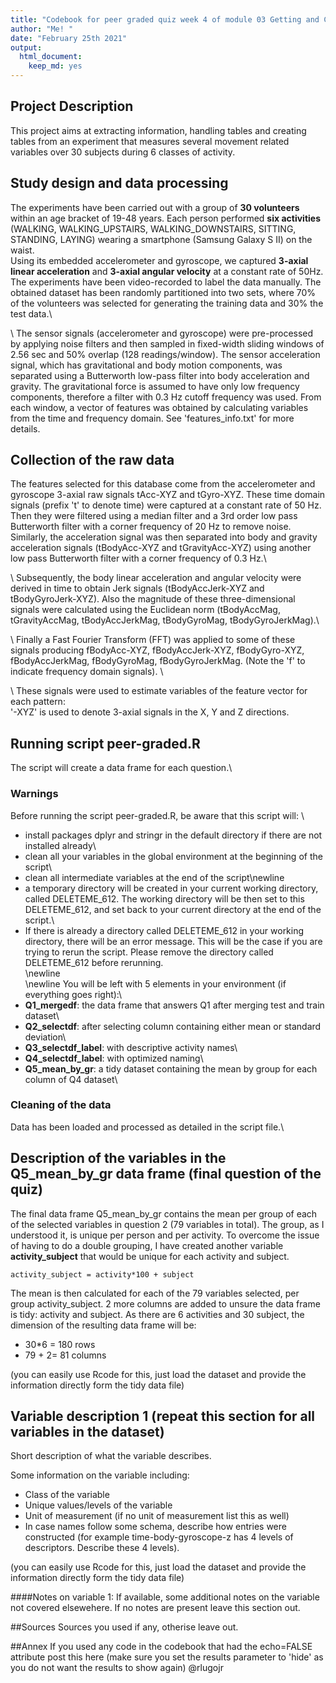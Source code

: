 ```yaml
---
title: "Codebook for peer graded quiz week 4 of module 03 Getting and Cleaning the Data"
author: "Me! "
date: "February 25th 2021"
output:
  html_document:
    keep_md: yes
---
```


## Project Description
This project aims at extracting information, handling tables and creating tables from an experiment that measures several movement related variables over 30 subjects during 6 classes of activity.



## Study design and data processing
The experiments have been carried out with a group of **30 volunteers** within an age bracket of 19-48 years. Each person performed **six activities** (WALKING, WALKING_UPSTAIRS, WALKING_DOWNSTAIRS, SITTING, STANDING, LAYING) wearing a smartphone (Samsung Galaxy S II) on the waist.\
Using its embedded accelerometer and gyroscope, we captured **3-axial linear acceleration** and **3-axial angular velocity** at a constant rate of 50Hz. The experiments have been video-recorded to label the data manually. The obtained dataset has been randomly partitioned into two sets, where 70% of the volunteers was selected for generating the training data and 30% the test data.\

\ The sensor signals (accelerometer and gyroscope) were pre-processed by applying noise filters and then sampled in fixed-width sliding windows of 2.56 sec and 50% overlap (128 readings/window). The sensor acceleration signal, which has gravitational and body motion components, was separated using a Butterworth low-pass filter into body acceleration and gravity. The gravitational force is assumed to have only low frequency components, therefore a filter with 0.3 Hz cutoff frequency was used. From each window, a vector of features was obtained by calculating variables from the time and frequency domain. See 'features_info.txt' for more details. 

## Collection of the raw data

The features selected for this database come from the accelerometer and gyroscope 3-axial raw signals tAcc-XYZ and tGyro-XYZ. These time domain signals (prefix 't' to denote time) were captured at a constant rate of 50 Hz. Then they were filtered using a median filter and a 3rd order low pass Butterworth filter with a corner frequency of 20 Hz to remove noise. Similarly, the acceleration signal was then separated into body and gravity acceleration signals (tBodyAcc-XYZ and tGravityAcc-XYZ) using another low pass Butterworth filter with a corner frequency of 0.3 Hz.\

\ Subsequently, the body linear acceleration and angular velocity were derived in time to obtain Jerk signals (tBodyAccJerk-XYZ and tBodyGyroJerk-XYZ). Also the magnitude of these three-dimensional signals were calculated using the Euclidean norm (tBodyAccMag, tGravityAccMag, tBodyAccJerkMag, tBodyGyroMag, tBodyGyroJerkMag).\ 

\ Finally a Fast Fourier Transform (FFT) was applied to some of these signals producing fBodyAcc-XYZ, fBodyAccJerk-XYZ, fBodyGyro-XYZ, fBodyAccJerkMag, fBodyGyroMag, fBodyGyroJerkMag. (Note the 'f' to indicate frequency domain signals). \

\ These signals were used to estimate variables of the feature vector for each pattern:  
'-XYZ' is used to denote 3-axial signals in the X, Y and Z directions.

## Running script peer-graded.R

The script will create a data frame for each question.\

### Warnings

Before running the script peer-graded.R, be aware that this script will: \
- install packages dplyr and stringr in the default directory if there are not installed already\
- clean all your variables in the global environment at the beginning of the script\
- clean all intermediate variables at the end of the script\newline
- a temporary directory will be created in your current working directory, called DELETEME_612. The working directory will be then set to this DELETEME_612, and set back to your current directory at the end of the script.\
- If there is already a directory called DELETEME_612 in your working directory, there will be an error message. This will be the case if you are trying to rerun the script. Please remove the directory called DELETEME_612 before rerunning.  
\newline  
\newline
You will be left with 5 elements in your environment (if everything goes right):\
- **Q1_mergedf**: the data frame that answers Q1 after merging test and train dataset\
- **Q2_selectdf**: after selecting column containing either mean or standard deviation\
- **Q3_selectdf_label**: with descriptive activity names\
- **Q4_selectdf_label**: with optimized naming\
- **Q5_mean_by_gr**: a tidy dataset containing the mean by group for each column of Q4 dataset\

### Cleaning of the data
Data has been loaded and processed as detailed in the script file.\ 

## Description of the variables in the Q5_mean_by_gr data frame (final question of the quiz)
The final data frame Q5_mean_by_gr contains the mean per group of each of the selected variables  in question 2 (79 variables in total). The group, as I understood it, is unique per person and per activity. To overcome the issue of having to do a double grouping, I have created another variable **activity_subject** that would be unique for each activity and subject. 

```activity_subject
activity_subject = activity*100 + subject
```
The mean is then calculated for each of the 79 variables selected, per group activity_subject. 2 more columns are added to unsure the data frame is tidy: activity and subject. As there are 6 activities and 30 subject, the dimension of the resulting data frame will be:  
- 30*6 = 180 rows  
- 79 + 2= 81 columns  


(you can easily use Rcode for this, just load the dataset and provide the information directly form the tidy data file)

## Variable  description 1 (repeat this section for all variables in the dataset)
Short description of what the variable describes.

Some information on the variable including:
 - Class of the variable
 - Unique values/levels of the variable
 - Unit of measurement (if no unit of measurement list this as well)
 - In case names follow some schema, describe how entries were constructed (for example time-body-gyroscope-z has 4 levels of descriptors. Describe these 4 levels). 

(you can easily use Rcode for this, just load the dataset and provide the information directly form the tidy data file)

####Notes on variable 1:
If available, some additional notes on the variable not covered elsewehere. If no notes are present leave this section out.

##Sources
Sources you used if any, otherise leave out.

##Annex
If you used any code in the codebook that had the echo=FALSE attribute post this here (make sure you set the results parameter to 'hide' as you do not want the results to show again)
@rlugojr
